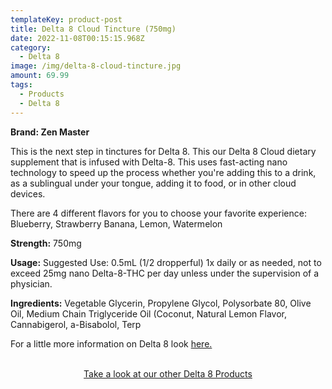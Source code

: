 ```yaml
---
templateKey: product-post
title: Delta 8 Cloud Tincture (750mg)
date: 2022-11-08T00:15:15.968Z
category:
  - Delta 8
image: /img/delta-8-cloud-tincture.jpg
amount: 69.99
tags:
  - Products
  - Delta 8
---
```

**Brand: Zen Master**

This is the next step in tinctures for Delta 8. This our Delta 8 Cloud dietary supplement that is infused with Delta-8. This uses fast-acting nano technology to speed up the process whether you're adding this to a drink, as a sublingual under your tongue, adding it to food, or in other cloud devices. 

There are 4 different flavors for you to choose your favorite experience: Blueberry, Strawberry Banana, Lemon, Watermelon

**Strength:** 750mg

**Usage:** Suggested Use: 0.5mL (1/2 dropperful) 1x daily or as needed, not to exceed 25mg nano Delta-8-THC per day unless under the supervision of a physician.

**Ingredients:** Vegetable Glycerin, Propylene Glycol, Polysorbate 80, Olive Oil, Medium Chain Triglyceride Oil (Coconut, Natural Lemon Flavor, Cannabigerol, a-Bisabolol, Terp

For a little more information on Delta 8 look [here.](https://capitalamericanshaman.com/blog/delta-8/)

<br>

<Center><a class="link-view-more-products" target="_blank" href="https://capitalamericanshaman.com/product-category/delta-8/">Take a look at our other Delta 8 Products</a></Center>